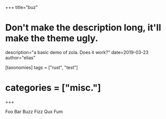 +++
title="buz"
# Don't make the description long, it'll make the theme ugly.
description="a basic demo of zola. Does it work?"
date=2019-03-23
author="elias"

[taxonomies]
tags = ["rust", "test"]
# categories = ["misc."]
+++


Foo Bar Buzz Fizz Qux Fum
